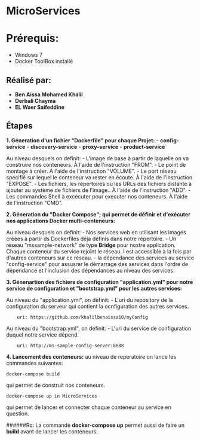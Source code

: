 # MicroServices


# Prérequis:
* Windows 7
* Docker ToolBox installé

## Réalisé par: 
* **Ben Aissa Mohamed Khalil**
* **Derbali Chayma**
* **EL Waer Saifeddine**

## Étapes

**1. Géneration d'un fichier "Dockerfile" pour chaque Projet:**
	- **config-service**
	- **discovery-service**
	- **proxy-service**
	- **product-service**

Au niveau desquels on definit: 
	- L'image de base à partir de laquelle on va construire nos conteneurs. À l'aide de l'instruction "FROM".
	- Le point de montage à créer. À l'aide de l'instruction "VOLUME".
	- Le port réseau spécifié sur lequel le conteneur va rester en écoute. À l'aide de l'instruction "EXPOSE".
	- Les fichiers, les répertoires ou les URLs des fichiers distante à ajouter au système de fichiers de l'image.. À l'aide de l'instruction "ADD".
	- Les commandes Shell à excécuter pour executer nos conteneurs. À l'aide de l'instruction "CMD".

**2. Géneration du "Docker Compose"; qui permet de définir et d'exécuter nos applications Docker multi-conteneurs:**

Au niveau desquels on definit:
	- Nos services web en utilisant les images créées à partir ds Dockerfiles déja définis dans notre répertoire. 
	- Un réseau "mssample-network" de type **Bridge** pour nostre application. Chaque conteneur du service rejoint le réseau. I est accessible à la fois par d'autres conteneurs sur ce réseau.
	- la dépendance des services au service "config-service" pour assusrer le démarrage des services dans l'ordre de dépendance et l'inclusion des dépendances au niveau des services.

**3. Génenartion des fichiers de configuration "application.yml" pour notre service de configuration et "bootstrap.yml" pour les autres services:**

Au niveau du "application.yml", on définit:
	- L'uri du repository de la configuration du serveur qui contient la ocnfiguration des autres services.
```
	uri: https://github.com/khalilbenaissa10/myConfig
```

Au niveau du "bootstrap.yml", on définit:
	- L'uri du service de configuration duquel notre service dépend.
```
	uri: http://ms-sample-config-server:8888
```

**4. Lancement des conteneurs:**
au niveau de reperatoire on lance les commandes suivantes:
```
docker-compose build
```
qui permet de construit nos conteneurs.
```
docker-compose up in MicroServices
```
qui permet de lancer et connecter chaque conteneur au service en question.

######Rq:
La commande **docker-compose up** permet aussi de faire un **build** avant de lancer les conteneurs.

